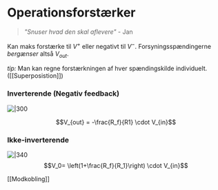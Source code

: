 # Operationsforstærker
> *"Snuser hvad den skal aflevere"*
> \- Jan

Kan maks forstærke til $V^+$ eller negativt til $V^-$. Forsyningsspændingerne *bergænser* altså $V_{out}$.

*tip:* Man kan regne forstærkningen af hver spændingskilde individuelt. ([[Superposistion]])


### Inverterende (Negativ feedback)

![|300](https://i.stack.imgur.com/QCX6a.jpg)

$$V_{out} = -\frac{R_f}{R1} \cdot V_{in}$$


### Ikke-inverterende
![|340](https://www.allaboutelectronics.org/wp-content/uploads/2020/10/op-amp_1.png)
$$V_0= \left(1+\frac{R_f}{R_1}\right) \cdot V_{in}$$

[[Modkobling]]